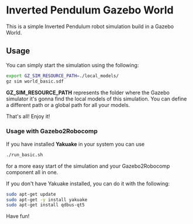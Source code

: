 # Inverted Pendulum Gazebo World

<p>
This is a simple Inverted Pendulum robot simulation build in a
Gazebo World.
</p>

## Usage

<p>
You can simply start the simulation using the following:
</p>

```bash
export GZ_SIM_RESOURCE_PATH=./local_models/
gz sim world_basic.sdf
```
<p>
<strong>GZ_SIM_RESOURCE_PATH</strong> represents the folder where the
Gazebo simulator it's gonna find the local models of this simulation. You can
define a different path or a global path for all your models.
</p>

<p>
That's all! Enjoy it!
</p>

### Usage with Gazebo2Robocomp
<p>
If you have installed <strong>Yakuake</strong> in your system you can use
</p>

```bash
./run_basic.sh
```

<p>
for a more easy start of the simulation and your Gazebo2Robocomp component all in one.
</p>

<p>
If you don't have Yakuake installed, you can do it with the following:
</p>

```bash
sudo apt-get update
sudo apt-get -y install yakuake
sudo apt-get install qdbus-qt5
```

<p>
Have fun!
</p>


